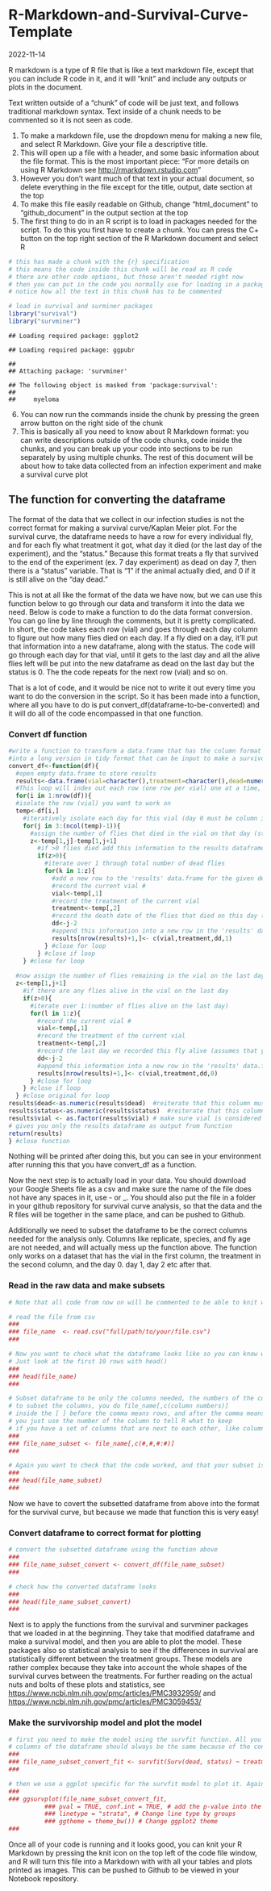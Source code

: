 R-Markdown-and-Survival-Curve-Template
================
2022-11-14

R markdown is a type of R file that is like a text markdown file, except
that you can include R code in it, and it will “knit” and include any
outputs or plots in the document.

Text written outside of a “chunk” of code will be just text, and follows
traditional markdown syntax. Text inside of a chunk needs to be
commented so it is not seen as code.

1.  To make a markdown file, use the dropdown menu for making a new
    file, and select R Markdown. Give your file a descriptive title.
2.  This will open up a file with a header, and some basic information
    about the file format. This is the most important piece: “For more
    details on using R Markdown see <http://rmarkdown.rstudio.com>”
3.  However you don’t want much of that text in your actual document, so
    delete everything in the file except for the title, output, date
    section at the top
4.  To make this file easily readable on Github, change “html_document”
    to “github_document” in the output section at the top
5.  The first thing to do in an R script is to load in packages needed
    for the script. To do this you first have to create a chunk. You can
    press the C+ button on the top right section of the R Markdown
    document and select R

``` r
# this has made a chunk with the {r} specification 
# this means the code inside this chunk will be read as R code 
# there are other code options, but those aren't needed right now 
# then you can put in the code you normally use for loading in a package in this space 
# notice how all the text in this chunk has to be commented 

# load in survival and surminer packages 
library("survival")
library("survminer")
```

    ## Loading required package: ggplot2

    ## Loading required package: ggpubr

    ## 
    ## Attaching package: 'survminer'

    ## The following object is masked from 'package:survival':
    ## 
    ##     myeloma

6.  You can now run the commands inside the chunk by pressing the green
    arrow button on the right side of the chunk
7.  This is basically all you need to know about R Markdown format: you
    can write descriptions outside of the code chunks, code inside the
    chunks, and you can break up your code into sections to be run
    separately by using multiple chunks. The rest of this document will
    be about how to take data collected from an infection experiment and
    make a survival curve plot

## The function for converting the dataframe

The format of the data that we collect in our infection studies is not
the correct format for making a survival curve/Kaplan Meier plot. For
the survival curve, the dataframe needs to have a row for every
individual fly, and for each fly what treatment it got, what day it died
(or the last day of the experiment), and the “status.” Because this
format treats a fly that survived to the end of the experiment (ex. 7
day experiment) as dead on day 7, then there is a “status” variable.
That is “1” if the animal actually died, and 0 if it is still alive on
the “day dead.”

This is not at all like the format of the data we have now, but we can
use this function below to go through our data and transform it into the
data we need. Below is code to make a function to do the data format
conversion. You can go line by line through the comments, but it is
pretty complicated. In short, the code takes each row (vial) and goes
through each day column to figure out how many flies died on each day.
If a fly died on a day, it’ll put that information into a new dataframe,
along with the status. The code will go through each day for that vial,
until it gets to the last day and all the alive flies left will be put
into the new dataframe as dead on the last day but the status is 0. The
the code repeats for the next row (vial) and so on.

That is a lot of code, and it would be nice not to write it out every
time you want to do the conversion in the script. So it has been made
into a function, where all you have to do is put
convert_df(dataframe-to-be-converted) and it will do all of the code
encompassed in that one function.

### Convert df function

``` r
#write a function to transform a data.frame that has the column format 'vial | treatment | D0 | D1 | D2...', with one row for each vial
#into a long version in tidy format that can be input to make a survivorship curve
convert_df<-function(df){
  #open empty data.frame to store results
  results<-data.frame(vial=character(),treatment=character(),dead=numeric(),status=numeric())
  #This loop will index out each row (one row per vial) one at a time, transform it into long format (one row per fly), and add the information to the empty data.frame called results
  for(i in 1:nrow(df)){
  #isolate the row (vial) you want to work on
  temp<-df[i,]
    #iteratively isolate each day for this vial (day 0 must be column 3, day 1 column 4, etc.). Loop stops the column before the last day
    for(j in 3:(ncol(temp)-1)){
      #assign the number of flies that died in the vial on that day (starting with day 1) to the variable 'z'
      z<-temp[1,j]-temp[1,j+1]
        #if >0 flies died add this information to the results dataframe
        if(z>0){
          #iterate over 1 through total number of dead flies
          for(k in 1:z){
            #add a new row to the 'results' data.frame for the given dead fly, specifying vial #, treatment, day died, and
            #record the current vial #
            vial<-temp[,1]
            #record the treatment of the current vial
            treatment<-temp[,2]
            #record the death date of the flies that died on this day (assumes that your input DF starts with day 0 in column 3)
            dd<-j-2
            #append this information into a new row in the 'results' data.frame, and add a '1' in the 4th column to indicate mortality
            results[nrow(results)+1,]<- c(vial,treatment,dd,1)
          } #close for loop
        } #close if loop
    } #close for loop
  
  #now assign the number of flies remaining in the vial on the last day (value in the last column of the row) to the variable 'z'
  z<-temp[1,j+1]
    #if there are any flies alive in the vial on the last day
    if(z>0){
      #iterate over 1:(number of flies alive on the last day)
      for(l in 1:z){
        #record the current vial #
        vial<-temp[,1]
        #record the treatment of the current vial
        treatment<-temp[,2]
        #record the last day we recorded this fly alive (assumes that your input DF starts with day 0 in column 3)
        dd<-j-2
        #append this information into a new row in the 'results' data.frame, and add a '0' in the 4th column to indicate that the fly made it to the end of the experiment
        results[nrow(results)+1,]<- c(vial,treatment,dd,0)
      } #close for loop
    } #close if loop
  } #close original for loop
results$dead<-as.numeric(results$dead)  #reiterate that this column must be class numeric
results$status<-as.numeric(results$status)  #reiterate that this column must be class numeric
results$vial <- as.factor(results$vial) # make sure vial is considered a factor
# gives you only the results dataframe as output from function 
return(results) 
} #close function
```

Nothing will be printed after doing this, but you can see in your
environment after running this that you have convert_df as a function.

Now the next step is to actually load in your data. You should download
your Google Sheets file as a csv and make sure the name of the file does
not have any spaces in it, use - or \_. You should also put the file in
a folder in your github repository for survival curve analysis, so that
the data and the R files will be together in the same place, and can be
pushed to Github.

Additionally we need to subset the dataframe to be the correct columns
needed for the analysis only. Columns like replicate, species, and fly
age are not needed, and will actually mess up the function above. The
function only works on a dataset that has the vial in the first column,
the treatment in the second column, and the day 0. day 1, day 2 etc
after that.

### Read in the raw data and make subsets

``` r
# Note that all code from now on will be commented to be able to knit with R Markdown. If your code doesn't work, the program will not knit it. Because this code is examples, it doesn't actually run. Delete the three hashes ### before the actual line of code and modify it with your own code

# read the file from csv
###
### file_name  <- read.csv("full/path/to/your/file.csv")
###

# Now you want to check what the dataframe looks like so you can know what columns you need to keep 
# Just look at the first 10 rows with head()
###
### head(file_name)
###

# Subset dataframe to be only the columns needed, the numbers of the columns can be different for each dataset depending on what information you record 
# to subset the columns, you do file_name[,c(column numbers)]
# inside the [ ] before the comma means rows, and after the comma means columns
# you just use the number of the column to tell R what to keep 
# if you have a set of columns that are next to each other, like columns 9 through 12, you can represent that as 9:12
###
### file_name_subset <- file_name[,c(#,#,#:#)]
###

# Again you want to check that the code worked, and that your subset is the columns you actually wanted 
###
### head(file_name_subset)
###
```

Now we have to covert the subsetted dataframe from above into the format
for the survival curve, but because we made that function this is very
easy!

### Convert dataframe to correct format for plotting

``` r
# convert the subsetted dataframe using the function above 
###
### file_name_subset_convert <- convert_df(file_name_subset)
###

# check how the converted dataframe looks 
###
### head(file_name_subset_convert)
###
```

Next is to apply the functions from the survival and survminer packages
that we loaded in at the beginning. They take that modified dataframe
and make a survival model, and then you are able to plot the model.
These packages also so statistical analysis to see if the differences in
survival are statistically different between the treatment groups. These
models are rather complex because they take into account the whole
shapes of the survival curves between the treatments. For further
reading on the actual nuts and bolts of these plots and statistics, see
<https://www.ncbi.nlm.nih.gov/pmc/articles/PMC3932959/> and
<https://www.ncbi.nlm.nih.gov/pmc/articles/PMC3059453/>

### Make the survivorship model and plot the model

``` r
# first you need to make the model using the survfit function. All you have to do is add in the name of the dataframe, the names of the 
# columns of the dataframe should always be the same because of the convert function we used 
###
### file_name_subset_convert_fit <- survfit(Surv(dead, status) ~ treatment, data=file_name_subset_convert)
###

# then we use a ggplot specific for the survfit model to plot it. Again the only thing you need to add in is the name of your model
###
### ggsurvplot(file_name_subset_convert_fit,
          ### pval = TRUE, conf.int = TRUE, # add the p-value into the graph
          ### linetype = "strata", # Change line type by groups
          ### ggtheme = theme_bw()) # Change ggplot2 theme
###
```

Once all of your code is running and it looks good, you can knit your R
Markdown by pressing the knit icon on the top left of the code file
window, and R will turn this file into a Markdown with with all your
tables and plots printed as images. This can be pushed to Github to be
viewed in your Notebook repository.

